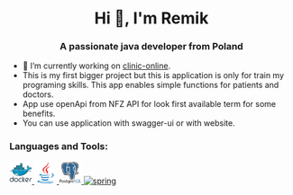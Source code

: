<h1 align="center">Hi 👋, I'm Remik</h1>
<h3 align="center">A passionate java developer from Poland</h3>

- 🔭 I’m currently working on [clinic-online](github.com/Remik27/clinic-online).
- This is my first bigger project but this is application is only for train my programing skills. This app enables simple functions for patients and doctors.
- App use openApi from NFZ API for look first available term for some benefits.
- You can use application with swagger-ui or with website.


<p align="left">
</p>

<h3 align="left">Languages and Tools:</h3>
<p align="left"> <a href="https://www.docker.com/" target="_blank" rel="noreferrer"> <img src="https://raw.githubusercontent.com/devicons/devicon/master/icons/docker/docker-original-wordmark.svg" alt="docker" width="40" height="40"/> </a> <a href="https://www.java.com" target="_blank" rel="noreferrer"> <img src="https://raw.githubusercontent.com/devicons/devicon/master/icons/java/java-original.svg" alt="java" width="40" height="40"/> </a> <a href="https://www.postgresql.org" target="_blank" rel="noreferrer"> <img src="https://raw.githubusercontent.com/devicons/devicon/master/icons/postgresql/postgresql-original-wordmark.svg" alt="postgresql" width="40" height="40"/> </a> <a href="https://spring.io/" target="_blank" rel="noreferrer"> <img src="https://www.vectorlogo.zone/logos/springio/springio-icon.svg" alt="spring" width="40" height="40"/> </a> </p>

